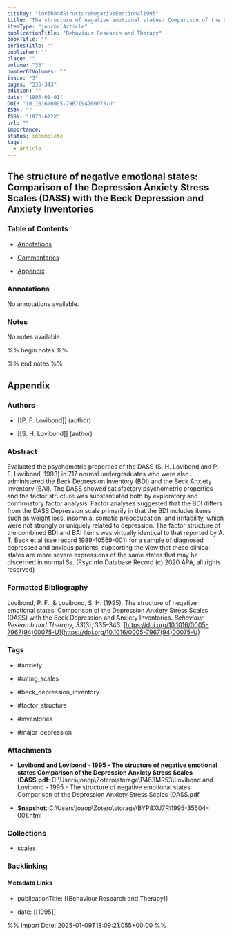```yaml
---
citekey: "lovibondStructureNegativeEmotional1995"
title: "The structure of negative emotional states: Comparison of the Depression Anxiety Stress Scales (DASS) with the Beck Depression and Anxiety Inventories"
itemType: "journalArticle"
publicationTitle: "Behaviour Research and Therapy"
bookTitle: ""
seriesTitle: ""
publisher: ""
place: ""
volume: "33"
numberOfVolumes: ""
issue: "3"
pages: "335-343"
edition: ""
date: "1995-01-01"
DOI: "10.1016/0005-7967(94)00075-U"
ISBN: ""
ISSN: "1873-622X"
url: ""
importance: 
status: incomplete
tags:
  - article
---
```


## The structure of negative emotional states: Comparison of the Depression Anxiety Stress Scales (DASS) with the Beck Depression and Anxiety Inventories

### Table of Contents

- [Annotations](#annotations)

+ [Commentaries](#commentaries)

- [Appendix](#appendix)

### Annotations


No annotations available.


### Notes


No notes available.


%% begin notes %%

<!-- Write your personal notes here -->

%% end notes %%

## Appendix

### Authors


- [[P. F. Lovibond]] (author)

- [[S. H. Lovibond]] (author)



### Abstract

Evaluated the psychometric properties of the DASS (S. H. Lovibond and P. F. Lovibond, 1993) in 717 normal undergraduates who were also administered the Beck Depression Inventory (BDI) and the Beck Anxiety Inventory (BAI). The DASS showed satisfactory psychometric properties and the factor structure was substantiated both by exploratory and confirmatory factor analysis. Factor analyses suggested that the BDI differs from the DASS Depression scale primarily in that the BDI includes items such as weight loss, insomnia, somatic preoccupation, and irritability, which were not strongly or uniquely related to depression. The factor structure of the combined BDI and BAI items was virtually identical to that reported by A. T. Beck et al (see record 1989-10559-001) for a sample of diagnosed depressed and anxious patients, supporting the view that these clinical states are more severe expressions of the same states that may be discerned in normal Ss. (PsycInfo Database Record (c) 2020 APA, all rights reserved)


### Formatted Bibliography

Lovibond, P. F., & Lovibond, S. H. (1995). The structure of negative emotional states: Comparison of the Depression Anxiety Stress Scales (DASS) with the Beck Depression and Anxiety Inventories. _Behaviour Research and Therapy_, _33_(3), 335–343. [https://doi.org/10.1016/0005-7967(94)00075-U](https://doi.org/10.1016/0005-7967(94)00075-U)


### Tags


- #anxiety

- #rating_scales

- #beck_depression_inventory

- #factor_structure

- #inventories

- #major_depression




### Attachments


- **Lovibond and Lovibond - 1995 - The structure of negative emotional states Comparison of the Depression Anxiety Stress Scales (DASS.pdf**: C:\Users\joaop\Zotero\storage\P463MR53\Lovibond and Lovibond - 1995 - The structure of negative emotional states Comparison of the Depression Anxiety Stress Scales (DASS.pdf

- **Snapshot**: C:\Users\joaop\Zotero\storage\BYP8XU7R\1995-35504-001.html




### Collections


- scales





### Backlinking


#### Metadata Links


- publicationTitle: [[Behaviour Research and Therapy]]




- date: [[1995]]





<!-- Any additional notes or comments -->


%% Import Date: 2025-01-09T18:09:21.055+00:00 %%
